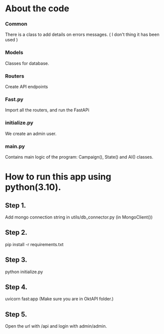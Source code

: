 # About the code

### Common

There is a class to add details on errors messages. ( I don't thing it has been used )

### Models

Classes for database. 

### Routers

Create API endpoints

### Fast.py

Import all the routers, and run the FastAPi

### initialize.py

We create an admin user. 

### main.py

Contains main logic of the program: Campaign(), State() and AI() classes.

# How to run this app using python(3.10).

## Step 1.

Add mongo connection string in utils/db_connector.py (in MongoClient())

## Step 2.

pip install -r requirements.txt

## Step 3.

python initialize.py

## Step 4.

uvicorn fast:app (Make sure you are in OktAPI folder.)

## Step 5.

Open the url with /api and login with admin/admin.
